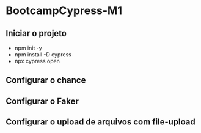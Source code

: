 # BootcampCypress-M1

## Iniciar o projeto
* npm init -y
* npm install -D cypress
* npx cypress open

## Configurar o chance

## Configurar o Faker

## Configurar o upload de arquivos com file-upload

